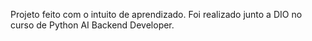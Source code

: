 Projeto feito com o intuito de aprendizado.
Foi realizado junto a DIO no curso de Python AI Backend Developer.

